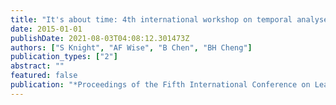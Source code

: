 ```yaml
---
title: "It's about time: 4th international workshop on temporal analyses of learning data"
date: 2015-01-01
publishDate: 2021-08-03T04:08:12.301473Z
authors: ["S Knight", "AF Wise", "B Chen", "BH Cheng"]
publication_types: ["2"]
abstract: ""
featured: false
publication: "*Proceedings of the Fifth International Conference on Learning Analytics And …*"
---
```


